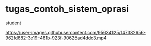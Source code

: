 # tugas_contoh_sistem_oprasi
student


https://user-images.githubusercontent.com/95634125/147382656-962fd682-3e19-481b-923f-90625ad4ddc3.mp4



